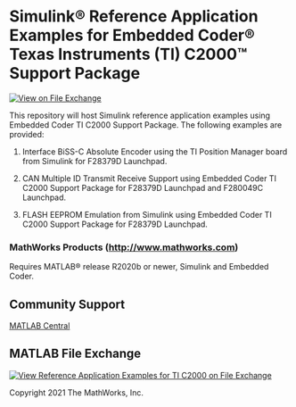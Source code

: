 # **Simulink® Reference Application Examples for Embedded Coder® Texas Instruments (TI) C2000™ Support Package**
<!-- This is the "Title of the contribution" that was approved during the Community Contribution Review Process --> 

[![View <File Exchange Title> on File Exchange](https://www.mathworks.com/matlabcentral/images/matlab-file-exchange.svg)](https://www.mathworks.com/matlabcentral/fileexchange/####-file-exchange-title)  
<!-- Add this icon to the README if this repo also appears on File Exchange via the "Connect to GitHub" feature --> 
This repository will host Simulink reference application examples using  Embedded Coder TI C2000 Support Package. The following examples are provided:

1. Interface BiSS-C Absolute Encoder using the TI Position Manager board from Simulink for F28379D Launchpad.

2. CAN Multiple ID Transmit Receive Support using Embedded Coder TI C2000 Support Package for F28379D Launchpad and F280049C Launchpad.

3. FLASH EEPROM Emulation from Simulink using Embedded Coder TI C2000 Support Package for F28379D Launchpad.

<!--- If your project includes a visualation or any images or an App please include a screenshot in this README --->

### MathWorks Products (http://www.mathworks.com)

Requires MATLAB® release R2020b or newer, Simulink and Embedded Coder.

## Community Support
[MATLAB Central](https://www.mathworks.com/matlabcentral)
## MATLAB File Exchange
[![View Reference Application Examples for TI C2000 on File Exchange](https://www.mathworks.com/matlabcentral/images/matlab-file-exchange.svg)](https://www.mathworks.com/matlabcentral/fileexchange/92788-reference-application-examples-for-ti-c2000)

Copyright 2021 The MathWorks, Inc.

